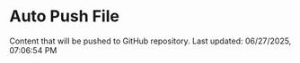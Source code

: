 # Auto Push File

Content that will be pushed to GitHub repository.
Last updated: 06/27/2025, 07:06:54 PM